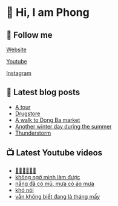 # 👋 Hi, I am Phong

## 🔗 Follow me

[Website](https://phongever.xyz "Website")

[Youtube](https://www.youtube.com/@phongever "Youtube")

[Instagram](https://www.instagram.com/phongever "Instagram")

## 📝 Latest blog posts

<!-- BLOG-POST-LIST:START -->
- [A tour](https://phongever.xyz/blog/a-tour/)
- [Drugstore](https://phongever.xyz/blog/drugstore/)
- [A walk to Dong Ba market](https://phongever.xyz/blog/a-walk-to-dong-ba-market/)
- [Another winter day during the summer](https://phongever.xyz/blog/another-winter-day-during-the-summer/)
- [Thunderstorm](https://phongever.xyz/blog/thunderstorm-1/)
<!-- BLOG-POST-LIST:END -->

## 📺 Latest Youtube videos

<!-- YOUTUBE-VIDEO-LIST:START -->
- [🤔🤔🤔🤔🤔🤔](https://www.youtube.com/shorts/D2LshAcgtpQ)
- [không ngờ mình làm được](https://www.youtube.com/shorts/uABOkPp-_QA)
- [nắng đã có mũ, mưa có áo mưa](https://www.youtube.com/shorts/LJiQRvC-xEo)
- [khó nói](https://www.youtube.com/shorts/aHXOaAp6sTw)
- [vẫn không biết đang là tháng mấy](https://www.youtube.com/shorts/JWn4DpnsrdQ)
<!-- YOUTUBE-VIDEO-LIST:END -->
